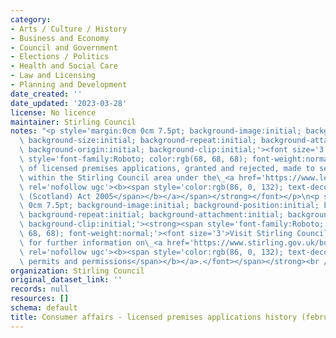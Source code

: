 ```yaml
---
category:
- Arts / Culture / History
- Business and Economy
- Council and Government
- Elections / Politics
- Health and Social Care
- Law and Licensing
- Planning and Development
date_created: ''
date_updated: '2023-03-28'
license: No licence
maintainer: Stirling Council
notes: "<p style='margin:0cm 0cm 7.5pt; background-image:initial; background-position:initial;\
  \ background-size:initial; background-repeat:initial; background-attachment:initial;\
  \ background-origin:initial; background-clip:initial;'><font size='3'><strong><span\
  \ style='font-family:Roboto; color:rgb(68, 68, 68); font-weight:normal;'>Details\
  \ of licensed premises applications, granted and rejected, made to sell alcohol\
  \ within the Stirling Council area under the\_<a href='https://www.legislation.gov.uk/asp/2005/16'\
  \ rel='nofollow ugc'><b><span style='color:rgb(86, 0, 132); text-decoration-line:none;'>Licensing\
  \ (Scotland) Act 2005</span></b></a></span></strong></font></p>\n<p style='margin:0cm\
  \ 0cm 7.5pt; background-image:initial; background-position:initial; background-size:initial;\
  \ background-repeat:initial; background-attachment:initial; background-origin:initial;\
  \ background-clip:initial;'><strong><span style='font-family:Roboto; color:rgb(68,\
  \ 68, 68); font-weight:normal;'><font size='3'>Visit Stirling Council's website\
  \ for further information on\_<a href='https://www.stirling.gov.uk/business-and-licences/licences-permits-and-permissions/'\
  \ rel='nofollow ugc'><b><span style='color:rgb(86, 0, 132); text-decoration-line:none;'>Licences,\
  \ permits and permissions</span></b></a>.</font></span></strong><br /></p>"
organization: Stirling Council
original_dataset_link: ''
records: null
resources: []
schema: default
title: Consumer affairs - licensed premises applications history (february 2023)
---
```

